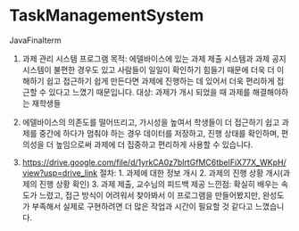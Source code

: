 # TaskManagementSystem
JavaFinalterm

1. 과제 관리 시스템 프로그램
  목적: 에델바이스에 있는 과제 제출 시스템과 과제 공지 시스템이 불편한 경우도 있고 사람들이 일일이 확인하기 힘들기 때문에 더욱 더 이해하기 쉽고 접근하기 쉽게 만든다면 과제에 진행하는 데 있어서 더욱 편리하게 접근할 수 있다고 느꼈기 때문입니다.
  대상: 과제가 개시 되었을 때 과제를 해결해야하는 재학생들

2. 에델바이스의 의존도를 떨어뜨리고, 가시성을 높여서 학생들이 더 접근하기 쉽고 과제를 중간에 하다가 멈춰야 하는 경우 데이터를 저장하고, 진행 상태를 확인하며, 편의성을 더 높임으로써 과제에 더 집중하고 편리하게 사용할 수 있습니다.

3. https://drive.google.com/file/d/1yrkCA0z7blrtGfMC6tbeIFiX77X_WKpH/view?usp=drive_link
  절차: 1. 과제에 대한 정보 개시
        2. 과제의 진행 상황 개시(과제의 진행 상황 확인)
        3. 과제 제출, 교수님의 피드백 제공
  느낀점: 확실히 배우는 속도가 느렸고, 접근 방식이 어려워서 찾아봐서 이 프로그램을 만들어봤지만, 완성도가 부족해서 실제로 구현하려면 더 많은 작업과 시간이 필요할 것 같다고 느꼈습니다.
